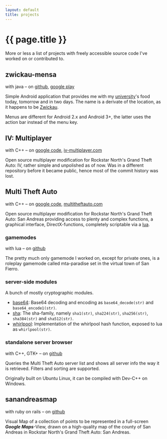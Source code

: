 ```yaml
---
layout: default
title: projects
---
```


{{ page.title }}
================
More or less a list of projects with freely accessible source code I've worked on or contributed to.

zwickau-mensa
-------------
with java &ndash; on
[github](https://github.com/mabako/zwickau-mensa),
[google play](https://play.google.com/store/apps/details?id=net.mabako.zwickau.mensa)

Simple Android application that provides me with my [university](http://www.fh-zwickau.de)'s food today,
tomorrow and in two days. The name is a derivate of the location, as it happens
to be [Zwickau](http://g.co/maps/2hzbr).

Menus are different for Android 2.x and Android 3+, the latter uses the
action bar instead of the menu key.

IV: Multiplayer
---------------
with C++ &ndash; on
[google code](http://code.google.com/p/ivmultiplayer/),
[iv-multiplayer.com](http://iv-multiplayer.com/)

Open source multiplayer modification for Rockstar North's Grand Theft Auto:
IV, rather simple and unpolished as of now. Was in a different repository
before it became public, hence most of the commit history was lost.

Multi Theft Auto
----------------
with C++ &ndash; on
[google code](http://code.google.com/p/multitheftauto/),
[multitheftauto.com](http://multitheftauto.com/)

Open source multiplayer modification for Rockstar North's Grand Theft Auto:
San Andreas providing access to plenty and complex functions, a graphical
interface, DirectX-functions, completely scriptable via a [lua](http://www.lua.org/).

### gamemodes
with lua &ndash; on
[github](https://github.com/mabako/mta-paradise)

The pretty much only gamemode I worked on, except for private ones, is a
roleplay gamemode called mta-paradise set in the virtual town of San Fierro.

### server-side modules
A bunch of mostly cryptographic modules.

* [base64](https://github.com/mabako/mta-base64): Base64 decoding and encoding as `base64_decode(str)` and `base64_encode1(str)`.
* [sha](https://github.com/mabako/mta-sha): The sha-family, namely `sha1(str)`, `sha224(str)`, `sha256(str)`, `sha384(str)` and `sha512(str)`.
* [whirlpool](https://github.com/mabako/mta-whirlpool): Implementation of the whirlpool hash function, exposed to lua as `whirlpool(str)`.

### standalone server browser
with C++, GTK+ &ndash; on
[github](https://github.com/mabako/mta-browser)

Queries the Multi Theft Auto server list and shows all server info the way
it is retrieved. Filters and sorting are supported.

Originally built on Ubuntu Linux, it can be compiled with Dev-C++ on Windows.

sanandreasmap
-------------
with ruby on rails &ndash; on
[github](https://github.com/mabako/sanandreasmap)

Visual Map of a collection of points to be represented in a full-screen ***Google Maps***-View,
drawn on a high-quality map of the county of San Andreas in Rockstar North's Grand Theft Auto: San Andreas.